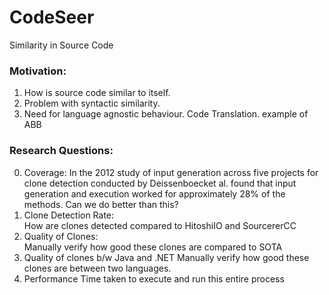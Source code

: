 # CodeSeer
Similarity in Source Code


### Motivation:
1. How is source code similar to itself.
2. Problem with syntactic similarity.
3. Need for language agnostic behaviour. Code Translation. example of ABB


### Research Questions:
0. Coverage:
    In  the  2012  study  of  input  generation across five projects for clone detection conducted by Deissenboecket al. found that  input  generation  and  execution  worked  for  approximately 28% of the methods. Can we do better than this?
1. Clone Detection Rate:  
    How are clones detected compared to HitoshiIO and SourcererCC
2. Quality of Clones:  
    Manually verify how good these clones are compared to SOTA
3. Quality of clones b/w Java and .NET
    Manually verify how good these clones are between two languages.
4. Performance
    Time taken to execute and run this entire process

